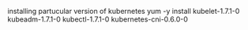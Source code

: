 installing partucular version of kubernetes
yum -y install kubelet-1.7.1-0 kubeadm-1.7.1-0 kubectl-1.7.1-0 kubernetes-cni-0.6.0-0
